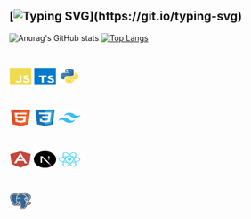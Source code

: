 ## [![Typing SVG](https://readme-typing-svg.demolab.com?font=Fira+Code&pause=1000&color=FFFFF&width=435&lines=Heey%2C+what's+up+!+!)](https://git.io/typing-svg)

![Anurag's GitHub stats](https://github-readme-stats.vercel.app/api?username=developerdias&show_icons=true&bg_color=00000000&title_color=ffff&icon_color=ffff&border_color=00000000&rank_icon=github&text_bold=false)
[![Top Langs](https://github-readme-stats.vercel.app/api/top-langs/?username=developerdias&layout=donut&theme=dark&border_color=00000000&bg_color=00000000&text_bold=false)](https://github.com/anuraghazra/github-readme-stats)


<div dir="auto"><br/>

 
<a target="_blank"><img align="center" alt="JavaScritp" height="30" width="40" src="https://raw.githubusercontent.com/devicons/devicon/master/icons/javascript/javascript-plain.svg" style="max-width: 100%;"></a>
 <a target="_blank"><img align="center" alt="TypeScript" height="30" width="40" src="https://raw.githubusercontent.com/devicons/devicon/master/icons/typescript/typescript-plain.svg" style="max-width: 100%;"></a>
 <a target="_blank"><img align="center" alt="Python" height="30" width="40" src="https://raw.githubusercontent.com/devicons/devicon/master/icons/python/python-original.svg" style="max-width: 100%;"></a>

 <br/>

 <a target="_blank" ><img align="center" alt="HTML" height="30" width="40" src="https://raw.githubusercontent.com/devicons/devicon/master/icons/html5/html5-original.svg" style="max-width: 100%;"></a>
  <a target="_blank" ><img align="center" alt="CSS" height="30" width="40" src="https://raw.githubusercontent.com/devicons/devicon/master/icons/css3/css3-original.svg" style="max-width: 100%;"></a>
 <a target="_blank" ><img align="center" alt="Tailwindcss" height="30" width="40" src="https://raw.githubusercontent.com/devicons/devicon/master/icons/tailwindcss/tailwindcss-plain.svg" style="max-width: 100%;"></a>

<br/>

<a target="_blank"><img align="center" alt="Angular" height="30" width="40" src="https://raw.githubusercontent.com/devicons/devicon/master/icons/angularjs/angularjs-plain.svg" style="max-width: 100%;"></a>
 <a target="_blank"><img align="center" alt="NextJS" height="30" width="40" src="https://raw.githubusercontent.com/devicons/devicon/master/icons/nextjs/nextjs-original.svg" style="max-width: 100%"></a>
   <a target="_blank"><img align="center" alt="React" height="30" width="40" src="https://raw.githubusercontent.com/devicons/devicon/master/icons/react/react-original.svg" style="max-width: 100%;"></a>

 <br/>
 
   <a target="_blank" ><img align="center" alt="PostgreSQL" height="30" width="40" src="https://raw.githubusercontent.com/devicons/devicon/master/icons/postgresql/postgresql-original.svg" style="max-width: 100%;"></a>
</div>
</div>
